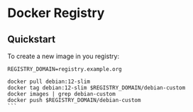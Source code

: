 # Docker Registry

## Quickstart

To create a new image in you registry:
````
REGISTRY_DOMAIN=registry.example.org

docker pull debian:12-slim
docker tag debian:12-slim $REGISTRY_DOMAIN/debian-custom
docker images | grep debian-custom
docker push $REGISTRY_DOMAIN/debian-custom
```
